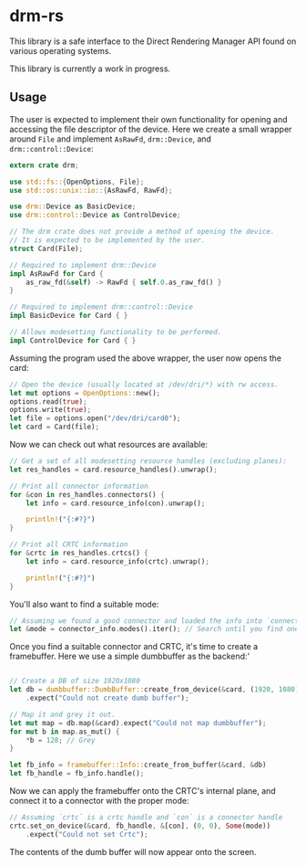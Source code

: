 # drm-rs

This library is a safe interface to the Direct Rendering Manager API found on
various operating systems.

This library is currently a work in progress.

## Usage

The user is expected to implement their own functionality for opening and
accessing the file descriptor of the device. Here we create a small wrapper
around `File` and implement `AsRawFd`, `drm::Device`, and
`drm::control::Device`:

```rust
extern crate drm;

use std::fs::{OpenOptions, File};
use std::os::unix::io::{AsRawFd, RawFd};

use drm::Device as BasicDevice;
use drm::control::Device as ControlDevice;

// The drm crate does not provide a method of opening the device.
// It is expected to be implemented by the user.
struct Card(File);

// Required to implement drm::Device
impl AsRawFd for Card {
    as_raw_fd(&self) -> RawFd { self.0.as_raw_fd() }
}

// Required to implement drm::control::Device
impl BasicDevice for Card { }

// Allows modesetting functionality to be performed.
impl ControlDevice for Card { }

```

Assuming the program used the above wrapper, the user now opens the card:

```rust
// Open the device (usually located at /dev/dri/*) with rw access.
let mut options = OpenOptions::new();
options.read(true);
options.write(true);
let file = options.open("/dev/dri/card0");
let card = Card(file);
```

Now we can check out what resources are available:

```rust
// Get a set of all modesetting resource handles (excluding planes):
let res_handles = card.resource_handles().unwrap();

// Print all connector information
for &con in res_handles.connectors() {
    let info = card.resource_info(con).unwrap();

    println!("{:#?}")
}

// Print all CRTC information
for &crtc in res_handles.crtcs() {
    let info = card.resource_info(crtc).unwrap();

    println!("{:#?}")
}
```

You'll also want to find a suitable mode:

```rust
// Assuming we found a good connector and loaded the info into `connector_info`
let &mode = connector_info.modes().iter(); // Search until you find one you want.
```

Once you find a suitable connector and CRTC, it's time to create a framebuffer.
Here we use a simple dumbbuffer as the backend:'

```rust

// Create a DB of size 1920x1080
let db = dumbbuffer::DumbBuffer::create_from_device(&card, (1920, 1080), 32)
    .expect("Could not create dumb buffer");

// Map it and grey it out.
let mut map = db.map(&card).expect("Could not map dumbbuffer");
for mut b in map.as_mut() {
    *b = 128; // Grey
}

let fb_info = framebuffer::Info::create_from_buffer(&card, &db)
let fb_handle = fb_info.handle();
```

Now we can apply the framebuffer onto the CRTC's internal plane, and connect it
to a connector with the proper mode:

```rust
// Assuming `crtc` is a crtc handle and `con` is a connector handle
crtc.set_on_device(&card, fb_handle, &[con], (0, 0), Some(mode))
    .expect("Could not set Crtc");
```

The contents of the dumb buffer will now appear onto the screen.
